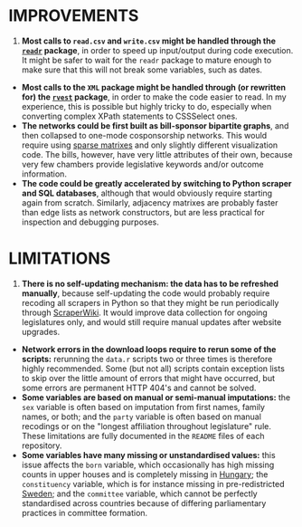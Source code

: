 # IMPROVEMENTS

1. __Most calls to `read.csv` and `write.csv` might be handled through the [`readr`](https://cran.r-project.org/web/packages/readr/) package__, in order to speed up input/output during code execution. It might be safer to wait for the `readr` package to mature enough to make sure that this will not break some variables, such as dates.
* __Most calls to the `XML` package might be handled through (or rewritten for) the [`rvest`](https://cran.r-project.org/web/packages/rvest/) package__, in order to make the code easier to read. In my experience, this is possible but highly tricky to do, especially when converting complex XPath statements to CSSSelect ones.
* __The networks could be first built as bill-sponsor bipartite graphs__, and then collapsed to one-mode cosponsorship networks. This would require using [sparse matrixes](http://solomonmessing.wordpress.com/2012/09/30/working-with-bipartiteaffiliation-network-data-in-r/) and only slightly different visualization code. The bills, however, have very little attributes of their own, because very few chambers provide legislative keywords and/or outcome information.
* __The code could be greatly accelerated by switching to Python scraper and SQL databases__, although that would obviously require starting again from scratch. Similarly, adjacency matrixes are probably faster than edge lists as network constructors, but are less practical for inspection and debugging purposes.

# LIMITATIONS

1. __There is no self-updating mechanism: the data has to be refreshed manually__, because self-updating the code would probably require recoding all scrapers in Python so that they might be run periodically through [ScraperWiki](https://scraperwiki.com/). It would improve data collection for ongoing legislatures only, and would still require manual updates after website upgrades.
* __Network errors in the download loops require to rerun some of the scripts:__ rerunning the `data.r` scripts two or three times is therefore highly recommended. Some (but not all) scripts contain exception lists to skip over the little amount of errors that might have occurred, but some errors are permanent HTTP 404's and cannot be solved.
* __Some variables are based on manual or semi-manual imputations:__ the `sex` variable is often based on imputation from first names, family names, or both; and the `party` variable is often based on manual recodings or on the "longest affiliation throughout legislature" rule. These limitations are fully documented in the `README` files of each repository.
* __Some variables have many missing or unstandardised values:__ this issue affects the `born` variable, which occasionally has high missing counts in upper houses and is completely missing in [Hungary](https://github.com/briatte/orszaggyules); the `constituency` variable, which is for instance missing in pre-redistricted [Sweden](https://github.com/briatte/riksdag); and the `committee` variable, which cannot be perfectly standardised across countries because of differing parliamentary practices in committee formation.
